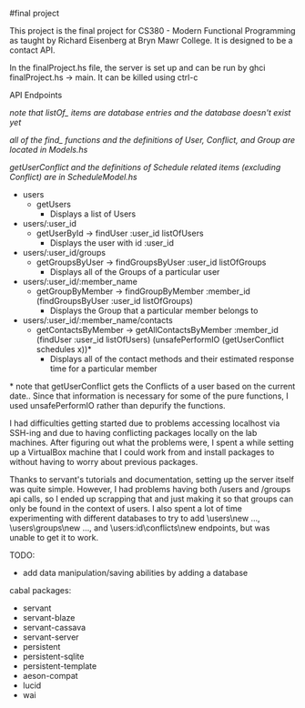 #final project

This project is the final project for CS380 - Modern Functional Programming as taught by Richard Eisenberg at Bryn Mawr College. It is designed to be a contact API.

In the finalProject.hs file, the server is set up and can be run by ghci finalProject.hs -> main. It can be killed using ctrl-c

API Endpoints

*note that listOf_ items are database entries and the database doesn't exist yet*

*all of the find_ functions and the definitions of User, Conflict, and Group are located in Models.hs*

*getUserConflict and the definitions of Schedule related items (excluding Conflict) are in ScheduleModel.hs*
* users
  * getUsers
    * Displays a list of Users
* users/:user_id
  * getUserById -> findUser :user_id listOfUsers
    * Displays the user with id :user_id
* users/:user_id/groups
  * getGroupsByUser -> findGroupsByUser :user_id listOfGroups
    * Displays all of the Groups of a particular user
* users/:user_id/:member_name
  * getGroupByMember -> findGroupByMember :member_id (findGroupsByUser :user_id listOfGroups)
    * Displays the Group that a particular member belongs to
* users/:user_id/:member_name/contacts
  * getContactsByMember -> getAllContactsByMember :member_id (findUser :user_id listOfUsers) (unsafePerformIO (getUserConflict schedules x))\*
    * Displays all of the contact methods and their estimated response time for a particular member

\* note that getUserConflict gets the Conflicts of a user based on the current date.. Since that information is necessary for some of the pure functions, I used unsafePerformIO rather than depurify the functions.

I had difficulties getting started due to problems accessing localhost via SSH-ing and due to having conflicting packages locally on the lab machines. After figuring out what the problems were, I spent a while setting up a VirtualBox machine that I could work from and install packages to without having to worry about previous packages.

Thanks to servant's tutorials and documentation, setting up the server itself was quite simple. However, I had problems having both /users and /groups api calls, so I ended up scrapping that and just making it so that groups can only be found in the context of users. I also spent a lot of time experimenting with different databases to try to add \users\new ..., \users\groups\new ..., and \users\:id\conflicts\new endpoints, but was unable to get it to work.

TODO:
  * add data manipulation/saving abilities by adding a database
  
cabal packages:
  * servant
  * servant-blaze
  * servant-cassava
  * servant-server
  * persistent
  * persistent-sqlite
  * persistent-template
  * aeson-compat
  * lucid
  * wai
